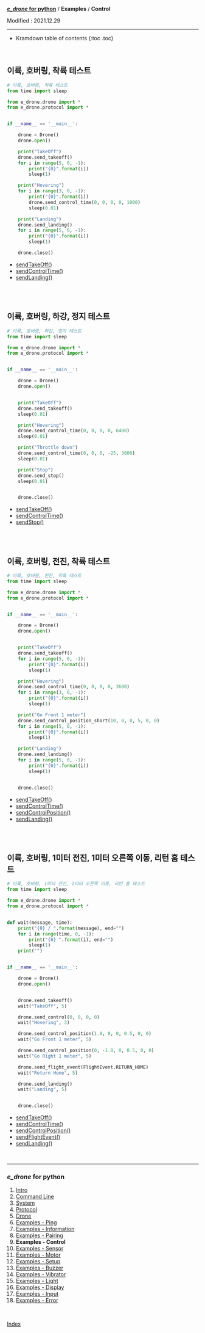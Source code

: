 **[*e_drone* for python](index.md)** / **Examples** / **Control**

Modified : 2021.12.29

---

* Kramdown table of contents
{:toc .toc}

<br>


<a name="ControlTimeAndLanding"></a>
## 이륙, 호버링, 착륙 테스트

```py
# 이륙, 호버링, 착륙 테스트
from time import sleep

from e_drone.drone import *
from e_drone.protocol import *


if __name__ == '__main__':

    drone = Drone()
    drone.open()

    print("TakeOff")
    drone.send_takeoff()
    for i in range(5, 0, -1):
        print("{0}".format(i))
        sleep(1)

    print("Hovering")
    for i in range(3, 0, -1):
        print("{0}".format(i))
        drone.send_control_time(0, 0, 0, 0, 1000)
        sleep(0.01)

    print("Landing")
    drone.send_landing()
    for i in range(5, 0, -1):
        print("{0}".format(i))
        sleep(1)

    drone.close()
```

- [sendTakeOff()](05_drone.md#sendTakeOff)
- [sendControlTime()](05_drone.md#sendControlTime)
- [sendLanding()](05_drone.md#sendLanding)


<br>
<br>


<a name="ControlTime"></a>
## 이륙, 호버링, 하강, 정지 테스트

```py
# 이륙, 호버링, 하강, 정지 테스트
from time import sleep

from e_drone.drone import *
from e_drone.protocol import *


if __name__ == '__main__':

    drone = Drone()
    drone.open()


    print("TakeOff")
    drone.send_takeoff()
    sleep(0.01)

    print("Hovering")
    drone.send_control_time(0, 0, 0, 0, 6400)
    sleep(0.01)

    print("Throttle down")
    drone.send_control_time(0, 0, 0, -25, 3600)
    sleep(0.01)

    print("Stop")
    drone.send_stop()
    sleep(0.01)


    drone.close()
```

- [sendTakeOff()](05_drone.md#sendTakeOff)
- [sendControlTime()](05_drone.md#sendControlTime)
- [sendStop()](05_drone.md#sendStop)


<br>
<br>


<a name="ControlPosition"></a>
## 이륙, 호버링, 전진, 착륙 테스트

```py
# 이륙, 호버링, 전진, 착륙 테스트
from time import sleep

from e_drone.drone import *
from e_drone.protocol import *


if __name__ == '__main__':

    drone = Drone()
    drone.open()


    print("TakeOff")
    drone.send_takeoff()
    for i in range(5, 0, -1):
        print("{0}".format(i))
        sleep(1)

    print("Hovering")
    drone.send_control_time(0, 0, 0, 0, 3600)
    for i in range(3, 0, -1):
        print("{0}".format(i))
        sleep(1)

    print("Go Front 1 meter")
    drone.send_control_position_short(10, 0, 0, 5, 0, 0)
    for i in range(5, 0, -1):
        print("{0}".format(i))
        sleep(1)

    print("Landing")
    drone.send_landing()
    for i in range(5, 0, -1):
        print("{0}".format(i))
        sleep(1)


    drone.close()
```

- [sendTakeOff()](05_drone.md#sendTakeOff)
- [sendControlTime()](05_drone.md#sendControlTime)
- [sendControlPosition()](05_drone.md#sendControlPosition)
- [sendLanding()](05_drone.md#sendLanding)


<br>
<br>


<a name="ControlReturnHome"></a>
## 이륙, 호버링, 1미터 전진, 1미터 오른쪽 이동, 리턴 홈 테스트

```py
# 이륙, 호버링, 1미터 전진, 1미터 오른쪽 이동, 리턴 홈 테스트
from time import sleep

from e_drone.drone import *
from e_drone.protocol import *


def wait(message, time):
    print("{0} / ".format(message), end="")
    for i in range(time, 0, -1):
        print("{0} ".format(i), end="")
        sleep(1)
    print("")


if __name__ == '__main__':

    drone = Drone()
    drone.open()


    drone.send_takeoff()
    wait("TakeOff", 5)

    drone.send_control(0, 0, 0, 0)
    wait("Hovering", 3)

    drone.send_control_position(1.0, 0, 0, 0.5, 0, 0)
    wait("Go Front 1 meter", 5)

    drone.send_control_position(0, -1.0, 0, 0.5, 0, 0)
    wait("Go Right 1 meter", 5)

    drone.send_flight_event(FlightEvent.RETURN_HOME)
    wait("Return Home", 5)

    drone.send_landing()
    wait("Landing", 5)


    drone.close()

```

- [sendTakeOff()](05_drone.md#sendTakeOff)
- [sendControlTime()](05_drone.md#sendControlTime)
- [sendControlPosition()](05_drone.md#sendControlPosition)
- [sendFlightEvent()](05_drone.md#sendFlightEvent)
- [sendLanding()](05_drone.md#sendLanding)


<br>


---

<h3><i>e_drone</i> for python</H3>

 1. [Intro](01_intro.md)
 2. [Command Line](02_commandline.md)
 3. [System](03_system.md)
 4. [Protocol](04_protocol.md)
 5. [Drone](05_drone.md)
 6. [Examples - Ping](examples_01_ping.md)
 7. [Examples - Information](examples_02_information.md)
 8. [Examples - Pairing](examples_03_pairing.md)
 9. **Examples - Control**
10. [Examples - Sensor](examples_05_sensor.md)
11. [Examples - Motor](examples_06_motor.md)
12. [Examples - Setup](examples_07_setup.md)
13. [Examples - Buzzer](examples_08_buzzer.md)
14. [Examples - Vibrator](examples_09_vibrator.md)
15. [Examples - Light](examples_10_light.md)
16. [Examples - Display](examples_11_display.md)
17. [Examples - Input](examples_12_input.md)
18. [Examples - Error](examples_13_error.md)

<br>

[Index](index.md)
